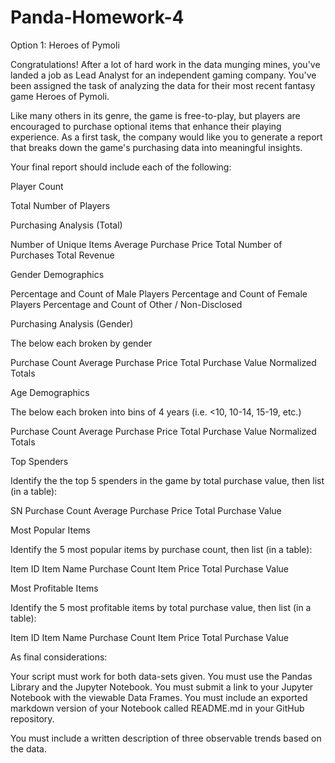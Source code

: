 # Panda-Homework-4
Option 1: Heroes of Pymoli

Congratulations! After a lot of hard work in the data munging mines, you've landed a job as Lead Analyst for an independent gaming company. You've been assigned the task of analyzing the data for their most recent fantasy game Heroes of Pymoli. 

Like many others in its genre, the game is free-to-play, but players are encouraged to purchase optional items that enhance their playing experience. As a first task, the company would like you to generate a report that breaks down the game's purchasing data into meaningful insights.

Your final report should include each of the following:

Player Count


Total Number of Players


Purchasing Analysis (Total)


Number of Unique Items
Average Purchase Price
Total Number of Purchases
Total Revenue


Gender Demographics


Percentage and Count of Male Players
Percentage and Count of Female Players
Percentage and Count of Other / Non-Disclosed


Purchasing Analysis (Gender) 


The below each broken by gender


Purchase Count
Average Purchase Price
Total Purchase Value
Normalized Totals




Age Demographics


The below each broken into bins of 4 years (i.e. <10, 10-14, 15-19, etc.) 


Purchase Count
Average Purchase Price
Total Purchase Value
Normalized Totals




Top Spenders


Identify the the top 5 spenders in the game by total purchase value, then list (in a table):


SN
Purchase Count
Average Purchase Price
Total Purchase Value




Most Popular Items


Identify the 5 most popular items by purchase count, then list (in a table):


Item ID
Item Name
Purchase Count
Item Price
Total Purchase Value




Most Profitable Items


Identify the 5 most profitable items by total purchase value, then list (in a table):


Item ID
Item Name
Purchase Count
Item Price
Total Purchase Value




As final considerations:


Your script must work for both data-sets given.
You must use the Pandas Library and the Jupyter Notebook.
You must submit a link to your Jupyter Notebook with the viewable Data Frames. 
You must include an exported markdown version of your Notebook called  README.md in your GitHub repository.

You must include a written description of three observable trends based on the data.
